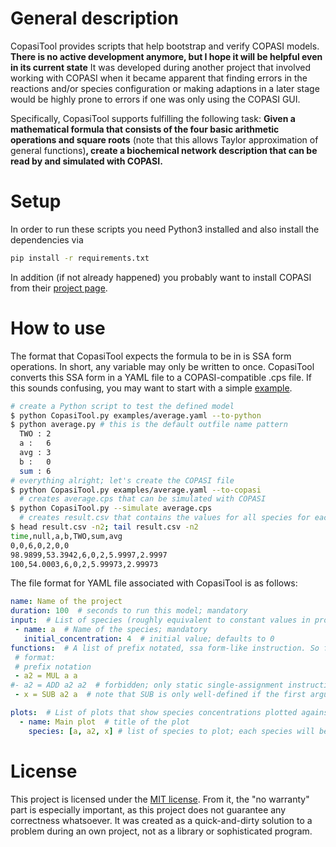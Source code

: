 # General description
CopasiTool provides scripts that help bootstrap and verify COPASI models.
**There is no active development anymore, but I hope it will be helpful even in its current state**
It was developed during another project that involved working with COPASI when it became apparent that finding errors in the reactions and/or species configuration or making adaptions in a later stage would be highly prone to errors if one was only using the COPASI GUI.

Specifically, CopasiTool supports fulfilling the following task: **Given a mathematical formula that consists of the four basic arithmetic operations and square roots** (note that this allows Taylor approximation of general functions)**, create a biochemical network description that can be read by and simulated with COPASI.**

# Setup
In order to run these scripts you need Python3 installed and also install the dependencies via
```bash
pip install -r requirements.txt
```
In addition (if not already happened) you probably want to install COPASI from their [project page](https://github.com/copasi/COPASI).

# How to use
The format that CopasiTool expects the formula to be in is SSA form operations.
In short, any variable may only be written to once.
CopasiTool converts this SSA form in a YAML file to a COPASI-compatible .cps file.
If this sounds confusing, you may want to start with a simple [example](examples/average.yaml).
```bash
# create a Python script to test the defined model
$ python CopasiTool.py examples/average.yaml --to-python
$ python average.py # this is the default outfile name pattern
  TWO : 2
  a :   6
  avg : 3
  b :   0
  sum : 6
# everything alright; let's create the COPASI file
$ python CopasiTool.py examples/average.yaml --to-copasi
  # creates average.cps that can be simulated with COPASI
$ python CopasiTool.py --simulate average.cps
  # creates result.csv that contains the values for all species for each time step
$ head result.csv -n2; tail result.csv -n2
time,null,a,b,TWO,sum,avg
0,0,6,0,2,0,0
98.9899,53.3942,6,0,2,5.9997,2.9997
100,54.0003,6,0,2,5.99973,2.99973
```

The file format for YAML file associated with CopasiTool is as follows:

```yaml
name: Name of the project
duration: 100  # seconds to run this model; mandatory
input:  # List of species (roughly equivalent to constant values in programming languages)
 - name: a  # Name of the species; mandatory
   initial_concentration: 4  # initial value; defaults to 0
functions:  # A list of prefix notated, ssa form-like instruction. So far, only ADD, SUB, MUL, DIV, and SQRT are supported.
 # format:
 # prefix notation
 - a2 = MUL a a
#- a2 = ADD a2 a2  # forbidden; only static single-assignment instructions allowed
 - x = SUB a2 a  # note that SUB is only well-defined if the first argument is greater than or equal to the second

plots:  # List of plots that show species concentrations plotted against time
  - name: Main plot  # title of the plot
    species: [a, a2, x] # list of species to plot; each species will be one graph
```

# License
This project is licensed under the [MIT license](LICENSE).
From it, the "no warranty" part is especially important, as this project does not guarantee any correctness whatsoever.
It was created as a quick-and-dirty solution to a problem during an own project, not as a library or sophisticated program.
